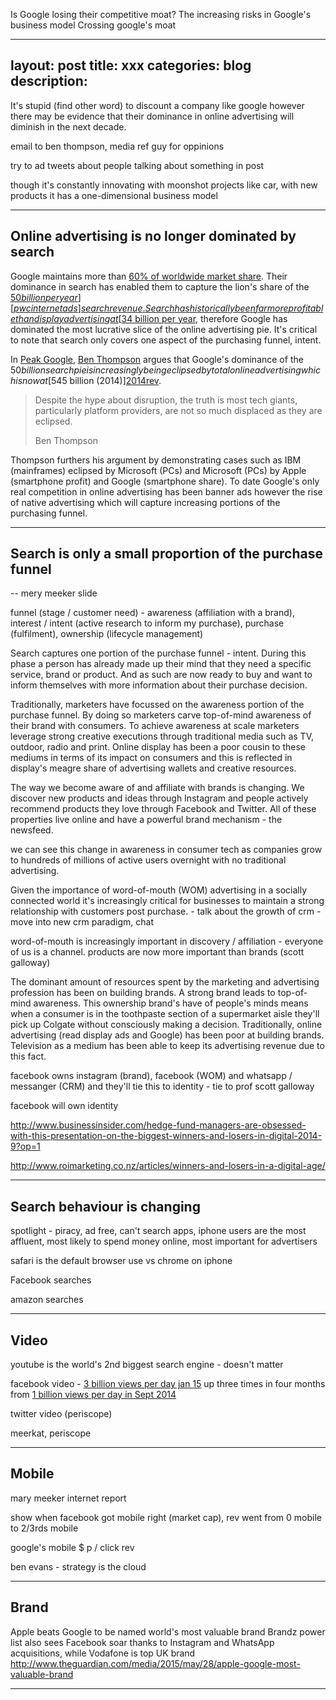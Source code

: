 Is Google losing their competitive moat?
The increasing risks in Google's business model
Crossing google's moat

---
layout: post
title: xxx
categories: blog
description: 
---

It's stupid (find other word) to discount a company like google however there may be evidence that their dominance in online advertising will diminish in the next decade.

email to ben thompson, media ref guy for oppinions

try to ad tweets about people talking about something in post

though it's constantly innovating with moonshot projects like car,  with new products it has a one-dimensional business model

***

## Online advertising is no longer dominated by search

Google maintains more than [60% of worldwide market share][googleshare]. Their dominance in search has enabled them to capture the lion's share of the [$50 billion per year][pwcinternetads] search revenue. Search has historically been far more profitable than display advertising at [$34 billion per year][pwcinternetads], therefore Google has dominated the most lucrative slice of the online advertising pie. It's critical to note that search only covers one aspect of the purchasing funnel, intent.

In [Peak Google][feedads], [Ben Thompson][benthom] argues that Google's dominance of the $50 billion search pie is increasingly being eclipsed by total online advertising which is now at [$545 billion (2014)][2014rev].

<blockquote>
  <p>Despite the hype about disruption, the truth is most tech giants, particularly platform providers, are not so much displaced as they are eclipsed.</p>
  <footer>Ben Thompson</footer>
</blockquote>

Thompson furthers his argument by demonstrating cases such as IBM (mainframes) eclipsed by Microsoft (PCs) and Microsoft (PCs) by Apple (smartphone profit) and Google (smartphone share). To date Google's only real competition in online advertising has been banner ads however the rise of native advertising which will capture increasing portions of the purchasing funnel.

[benthom]:https://twitter.com/monkbent

[pwcinternetads]:http://www.pwc.com/gx/en/global-entertainment-media-outlook/segment-insights/internet-advertising.jhtml

[feedads]:https://stratechery.com/2014/peak-google/

[googleshare]:http://analysisreport.morningstar.com/stock/research?t=GOOG&region=usa&culture=en-US&productCode=MLE

[2014rev]:http://www.emarketer.com/Article/Global-Ad-Spending-Growth-Double-This-Year/1010997

***

## Search is only a small proportion of the purchase funnel

-- mery meeker slide

funnel (stage / customer need) - awareness (affiliation with a brand), interest / intent (active research to inform my purchase), purchase (fulfilment), ownership (lifecycle management)

Search captures one portion of the purchase funnel - intent. During this phase a person has already made up their mind that they need a specific service, brand or product. And as such are now ready to buy and want to inform themselves with more information about their purchase decision.

Traditionally, marketers have focussed on the awareness portion of the purchase funnel. By doing so marketers carve top-of-mind awareness of their brand with consumers. To achieve awareness at scale marketers leverage strong creative executions through traditional media such as TV, outdoor, radio and print. Online display has been a poor cousin to these mediums in terms of its impact on consumers and this is reflected in display's meagre share of advertising wallets and creative resources.

The way we become aware of and affiliate with brands is changing. We discover new products and ideas through Instagram and people actively recommend products they love through Facebook and Twitter. All of these properties live online and have a powerful brand mechanism - the newsfeed.

we can see this change in awareness in consumer tech as companies grow to hundreds of millions of active users overnight with no traditional advertising. 

Given the importance of word-of-mouth (WOM) advertising in a socially connected world it's increasingly critical for businesses to maintain a strong relationship with customers post purchase. - talk about the growth of crm - move into new crm paradigm, chat

 word-of-mouth is increasingly important in discovery / affiliation - everyone of us is a channel. products are now more important than brands (scott galloway)

The dominant amount of resources spent by the marketing and advertising profession has been on building brands. A strong brand leads to top-of-mind awareness. This ownership brand's have of people's minds means when a consumer is in the toothpaste section of a supermarket aisle they'll pick up Colgate without consciously making a decision. Traditionally, online advertising (read display ads and Google) has been poor at building brands. Television as a medium has been able to keep its advertising revenue due to this fact.

facebook owns instagram (brand), facebook (WOM) and whatsapp / messanger (CRM) and they'll tie this to identity - tie to prof scott galloway

facebook will own identity

http://www.businessinsider.com/hedge-fund-managers-are-obsessed-with-this-presentation-on-the-biggest-winners-and-losers-in-digital-2014-9?op=1

http://www.roimarketing.co.nz/articles/winners-and-losers-in-a-digital-age/

***

## Search behaviour is changing

spotlight - piracy, ad free, can't search apps, iphone users are the most affluent, most likely to spend money online, most important for advertisers

[applesearch]:https://www.linkedin.com/pulse/apple-launching-search-engine-destroy-google-jason-calacanis

safari is the default browser use vs chrome on iphone

Facebook searches

amazon searches

***

## Video

youtube is the world's 2nd biggest search engine - doesn't matter

facebook video - [3 billion views per day jan 15][fbvideoviews] up three times in four months from [1 billion views per day in Sept 2014][fbvideoviews14]

[fbvideoviews]:http://techcrunch.com/2015/01/28/facebook-now-has-3b-video-views-per-day/
[fbvideoviews14]:http://www.mediapost.com/publications/article/233733/facebook-rivals-youtube-tops-1-billion-videos-per.html

twitter video (periscope)

meerkat, periscope

***

## Mobile

mary meeker internet report

show when facebook got mobile right (market cap), rev went from 0 mobile to 2/3rds mobile

google's mobile $ p / click rev

ben evans - strategy is the cloud

***

## Brand

Apple beats Google to be named world's most valuable brand
Brandz power list also sees Facebook soar thanks to Instagram and WhatsApp acquisitions, while Vodafone is top UK brand
http://www.theguardian.com/media/2015/may/28/apple-google-most-valuable-brand

***